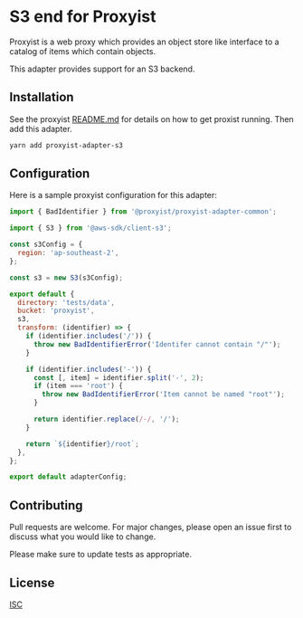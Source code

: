 # S3 end for Proxyist

Proxyist is a web proxy which provides an object store like interface to a catalog of items which contain objects.

This adapter provides support for an S3 backend.

## Installation

See the proxyist [README.md](../proxyist/README.md) for details on how to get proxist running.
Then add this adapter.

```bash
yarn add proxyist-adapter-s3
```

## Configuration

Here is a sample proxyist configuration for this adapter:
```js
import { BadIdentifier } from '@proxyist/proxyist-adapter-common';

import { S3 } from '@aws-sdk/client-s3';

const s3Config = {
  region: 'ap-southeast-2',
};

const s3 = new S3(s3Config);

export default {
  directory: 'tests/data',
  bucket: 'proxyist',
  s3,
  transform: (identifier) => {
    if (identifier.includes('/')) {
      throw new BadIdentifierError('Identifer cannot contain "/"');
    }

    if (identifier.includes('-')) {
      const [, item] = identifier.split('-', 2);
      if (item === 'root') {
        throw new BadIdentifierError('Item cannot be named "root"');
      }

      return identifier.replace(/-/, '/');
    }

    return `${identifier}/root`;
  },
};

export default adapterConfig;
```

## Contributing

Pull requests are welcome. For major changes, please open an issue first
to discuss what you would like to change.

Please make sure to update tests as appropriate.

## License

[ISC](https://choosealicense.com/licenses/isc/)
